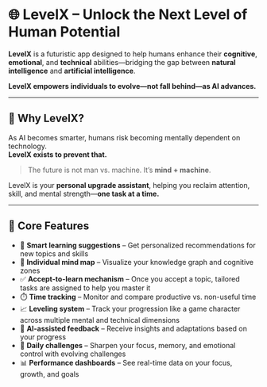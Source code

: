 # 🌐 LevelX – Unlock the Next Level of Human Potential

**LevelX** is a futuristic app designed to help humans enhance their **cognitive**, **emotional**, and **technical** abilities—bridging the gap between **natural intelligence** and **artificial intelligence**.

**LevelX empowers individuals to evolve—not fall behind—as AI advances.**

---

## 🧬 Why LevelX?

As AI becomes smarter, humans risk becoming mentally dependent on technology.  
**LevelX exists to prevent that.**

> The future is not man vs. machine. It’s **mind + machine**.

LevelX is your **personal upgrade assistant**, helping you reclaim attention, skill, and mental strength—**one task at a time.**

---

## 🔧 Core Features

- 🧭 **Smart learning suggestions** – Get personalized recommendations for new topics and skills  
- 🧠 **Individual mind map** – Visualize your knowledge graph and cognitive zones  
- ✅ **Accept-to-learn mechanism** – Once you accept a topic, tailored tasks are assigned to help you master it  
- ⏱️ **Time tracking** – Monitor and compare productive vs. non-useful time  
- 📈 **Leveling system** – Track your progression like a game character across multiple mental and technical dimensions  
- 🤖 **AI-assisted feedback** – Receive insights and adaptations based on your progress  
- 🧘 **Daily challenges** – Sharpen your focus, memory, and emotional control with evolving challenges  
- 📊 **Performance dashboards** – See real-time data on your focus, growth, and goals


